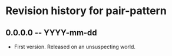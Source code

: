 # Revision history for pair-pattern

## 0.0.0.0 -- YYYY-mm-dd

* First version. Released on an unsuspecting world.

